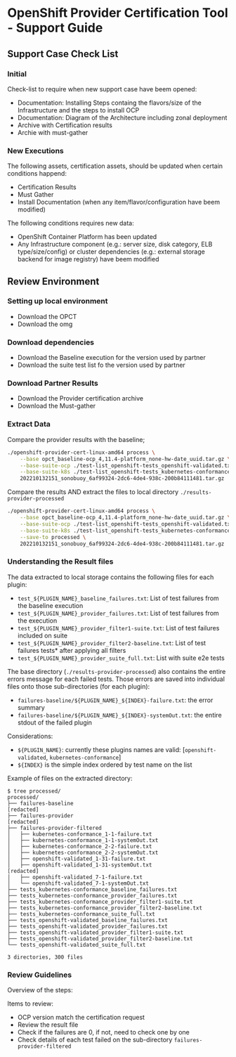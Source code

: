 # OpenShift Provider Certification Tool - Support Guide


## Support Case Check List

### Initial

Check-list to require when new support case have beem opened:

- Documentation: Installing Steps containg the flavors/size of the Infrastructure and the steps to install OCP
- Documentation: Diagram of the Architecture including zonal deployment
- Archive with Certification results
- Archie with must-gather

### New Executions

The following assets, certification assets, should be updated when certain conditions happend:

- Certification Results
- Must Gather
- Install Documentation (when any item/flavor/configuration have beem modified)


The following conditions requires new data:

- OpenShift Container Platform has been updated
- Any Infrastructure component (e.g.: server size, disk category, ELB type/size/config) or cluster dependencies (e.g.: external storage backend for image registry) have beem modified


## Review Environment

### Setting up local environment

- Download the OPCT
- Download the omg

### Download dependencies

- Download the Baseline execution for the version used by partner
- Download the suite test list fo the version used by partner

### Download Partner Results

- Download the Provider certification archive
- Download the Must-gather

### Extract Data

Compare the provider results with the baseline;

```bash
./openshift-provider-cert-linux-amd64 process \
    --base opct_baseline-ocp_4,11.4-platform_none-hw-date_uuid.tar.gz \
    --base-suite-ocp ./test-list_openshift-tests_openshift-validated.txt \
    --base-suite-k8s ./test-list_openshift-tests_kubernetes-conformance.txt \
    202210132151_sonobuoy_6af99324-2dc6-4de4-938c-200b84111481.tar.gz
```

Compare the results AND extract the files to local directory `./results-provider-processed`

```bash
./openshift-provider-cert-linux-amd64 process \
    --base opct_baseline-ocp_4,11.4-platform_none-hw-date_uuid.tar.gz \
    --base-suite-ocp ./test-list_openshift-tests_openshift-validated.txt \
    --base-suite-k8s ./test-list_openshift-tests_kubernetes-conformance.txt \
    --save-to processed \
    202210132151_sonobuoy_6af99324-2dc6-4de4-938c-200b84111481.tar.gz
```

### Understanding the Result files

The data extracted to local storage contains the following files for each plugin:

- `test_${PLUGIN_NAME}_baseline_failures.txt`: List of test failures from the baseline execution
- `test_${PLUGIN_NAME}_provider_failures.txt`: List of test failures from the execution
- `test_${PLUGIN_NAME}_provider_filter1-suite.txt`: List of test failures included on suite
- `test_${PLUGIN_NAME}_provider_filter2-baseline.txt`: List of test failures tests* after applying all filters
- `test_${PLUGIN_NAME}_provider_suite_full.txt`: List with suite e2e tests

The base directory (`./results-provider-processed`) also contains the entire errors message for each failed tests. Those errors are saved into individual files onto those sub-directories (for each plugin):

- `failures-baseline/${PLUGIN_NAME}_${INDEX}-failure.txt`: the error summary
- `failures-baseline/${PLUGIN_NAME}_${INDEX}-systemOut.txt`: the entire stdout of the failed plugin

Considerations:

- `${PLUGIN_NAME}`: currently these plugins names are valid: [`openshift-validated`, `kubernetes-conformance`]
- `${INDEX}` is the simple index ordered by test name on the list

Example of files on the extracted directory:

```
$ tree processed/
processed/
├── failures-baseline
[redacted]
├── failures-provider
[redacted]
├── failures-provider-filtered
│   ├── kubernetes-conformance_1-1-failure.txt
│   ├── kubernetes-conformance_1-1-systemOut.txt
│   ├── kubernetes-conformance_2-2-failure.txt
│   ├── kubernetes-conformance_2-2-systemOut.txt
│   ├── openshift-validated_1-31-failure.txt
│   ├── openshift-validated_1-31-systemOut.txt
[redacted]
│   ├── openshift-validated_7-1-failure.txt
│   └── openshift-validated_7-1-systemOut.txt
├── tests_kubernetes-conformance_baseline_failures.txt
├── tests_kubernetes-conformance_provider_failures.txt
├── tests_kubernetes-conformance_provider_filter1-suite.txt
├── tests_kubernetes-conformance_provider_filter2-baseline.txt
├── tests_kubernetes-conformance_suite_full.txt
├── tests_openshift-validated_baseline_failures.txt
├── tests_openshift-validated_provider_failures.txt
├── tests_openshift-validated_provider_filter1-suite.txt
├── tests_openshift-validated_provider_filter2-baseline.txt
└── tests_openshift-validated_suite_full.txt

3 directories, 300 files
```

### Review Guidelines

Overview of the steps:

Items to review:

- OCP version match the certification request
- Review the result file
- Check if the failures are 0, if not, need to check one by one
- Check details of each test failed on the sub-directory `failures-provider-filtered`
